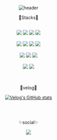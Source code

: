 
<div align="center">

![header](https://capsule-render.vercel.app/api?type=waving&color=F4D47B&height=200&section=header&text=Seunghye_Github!&fontSize=70)
  
📝Stacks📝  
<br />
<div>
<img src="https://img.shields.io/badge/HTML5-E34F26?style=flat-square&logo=HTML5&logoColor=white"/>
<img src="https://img.shields.io/badge/CSS3-1572B6?style=flat-square&logo=CSS3&logoColor=white">
<img src="https://img.shields.io/badge/JavaScript-F7DF1E?style=flat-square&logo=JavaScript&logoColor=white">
  <img src="https://img.shields.io/badge/TypeScript-3178C6?style=flat-square&logo=TypeScript&logoColor=white">
<br />
<br />

<img src="https://img.shields.io/badge/React-61DAFB?style=flat-square&logo=React&logoColor=white">
<img src="https://img.shields.io/badge/ReactNative-61DAFB?style=flat-square&logo=React&logoColor=white">
  <img src="https://img.shields.io/badge/Next.js-000000?style=flat-square&logo=nextdotjs&logoColor=white">
  <img src="https://img.shields.io/badge/jQuery-0769AD?style=flat-square&logo=jQuery&logoColor=white">
  <br />
<br />
  <img src="https://img.shields.io/badge/Scss-CC6699?style=flat-square&logo=Sass&logoColor=white"/>
  <img src="https://img.shields.io/badge/styledcomponents-DB7093?style=flat-square&logo=styledcomponents&logoColor=white">
   <img src="https://img.shields.io/badge/tailwindcss-06B6D4?style=flat-square&logo=tailwindcss&logoColor=white">
  <br />
  <br />
<img src="https://img.shields.io/badge/Git-F05032?style=flat-square&logo=Git&logoColor=white">
<img src="https://img.shields.io/badge/GitHub-181717?style=flat-square&logo=GitHub&logoColor=white">
</div>

<br />
<br />


💚velog💚

[![Velog's GitHub stats](https://velog-readme-stats.vercel.app/api?name=tmdgp0212)](https://velog.io/@tmdgp0212)

<br />
<br />

✨social✨

<div>
  <a href="https://www.instagram.com/gnues.eyh/">
    <img src="https://img.shields.io/badge/Instagram-E4405F?style=flat-square&logo=Instagram&logoColor=white"/>
  </a>
</div>

</div>
